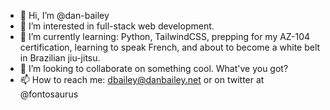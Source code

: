 - 👋 Hi, I’m @dan-bailey
- 👀 I’m interested in full-stack web development. 
- 🌱 I’m currently learning: Python, TailwindCSS, prepping for my AZ-104 certification, learning to speak French, and about to become a white belt in Brazilian jiu-jitsu.
- 💞️ I’m looking to collaborate on something cool.  What've you got?
- 📫 How to reach me: dbailey@danbailey.net or on twitter at @fontosaurus

<!---
dan-bailey/dan-bailey is a ✨ special ✨ repository because its `README.md` (this file) appears on your GitHub profile.
You can click the Preview link to take a look at your changes.
--->
